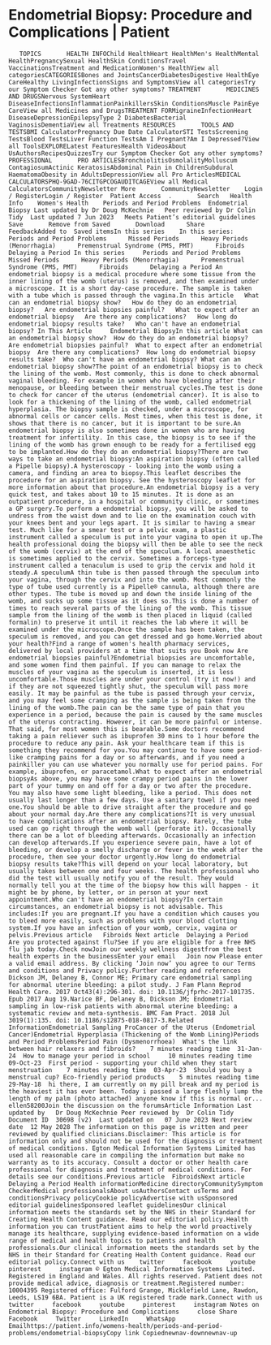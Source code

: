 # Endometrial Biopsy: Procedure and Complications | Patient

       TOPICS       HEALTH INFOChild HealthHeart HealthMen's HealthMental HealthPregnancySexual HealthSkin ConditionsTravel VaccinationsTreatment and MedicationWomen's HealthView all categoriesCATEGORIESBones and JointsCancerDiabetesDigestive HealthEye CareHealthy LivingInfectionsSigns and SymptomsView all categoriesTry our Symptom Checker Got any other symptoms? TREATMENT       MEDICINES AND DRUGSNervous SystemHeart DiseaseInfectionsInflammationPainkillersSkin ConditionsMuscle PainEye CareView all Medicines and DrugsTREATMENT FORMigraineInfectionHeart DiseaseDepressionEpilepsyType 2 DiabetesBacterial VaginosisDementiaView all Treatments RESOURCES       TOOLS AND TESTSBMI CalculatorPregnancy Due Date CalculatorSTI TestsScreening TestsBlood TestsLiver Function TestsAm I Pregnant?Am I Depressed?View all ToolsEXPLORELatest FeaturesHealth VideosAbout UsAuthorsRecipesQuizzesTry our Symptom Checker Got any other symptoms? PROFESSIONAL       PRO ARTICLESBronchiolitisOsmolalityMolluscum ContagiosumActinic KeratosisAbdominal Pain in ChildrenSubdural HaematomaObesity in AdultsDepressionView all Pro ArticlesMEDICAL CALCULATORSPHQ-9GAD-76CITGPCOGAUDITCAGEView all Medical CalculatorsCommunityNewsletter More       CommunityNewsletter    Login / RegisterLogin / Register  Patient Access  .       Search   Health Info    Women's Health    Periods and Period Problems  Endometrial Biopsy Last updated by Dr Doug McKechnie   Peer reviewed by Dr Colin Tidy  Last updated 7 Jun 2023   Meets Patient’s editorial guidelines            Save       Remove from Saved       Download      Share      FeedbackAdded to  Saved itemsIn this series    In this series:     Periods and Period Problems      Missed Periods      Heavy Periods (Menorrhagia)      Premenstrual Syndrome (PMS, PMT)      Fibroids      Delaying a Period In this series     Periods and Period Problems      Missed Periods      Heavy Periods (Menorrhagia)      Premenstrual Syndrome (PMS, PMT)      Fibroids      Delaying a Period An endometrial biopsy is a medical procedure where some tissue from the inner lining of the womb (uterus) is removed, and then examined under a microscope. It is a short day-case procedure. The sample is taken with a tube which is passed through the vagina.In this article   What can an endometrial biopsy show?   How do they do an endometrial biopsy?   Are endometrial biopsies painful?   What to expect after an endometrial biopsy   Are there any complications?   How long do endometrial biopsy results take?   Who can't have an endometrial biopsy? In This Article     Endometrial BiopsyIn this article What can an endometrial biopsy show?  How do they do an endometrial biopsy?  Are endometrial biopsies painful?  What to expect after an endometrial biopsy  Are there any complications?  How long do endometrial biopsy results take?  Who can't have an endometrial biopsy? What can an endometrial biopsy show?The point of an endometrial biopsy is to check the lining of the womb. Most commonly, this is done to check abnormal vaginal bleeding. For example in women who have bleeding after their menopause, or bleeding between their menstrual cycles.The test is done to check for cancer of the uterus (endometrial cancer). It is also to look for a thickening of the lining of the womb, called endometrial hyperplasia. The biopsy sample is checked, under a microscope, for abnormal cells or cancer cells. Most times, when this test is done, it shows that there is no cancer, but it is important to be sure.An endometrial biopsy is also sometimes done in women who are having treatment for infertility. In this case, the biopsy is to see if the lining of the womb has grown enough to be ready for a fertilised egg to be implanted.How do they do an endometrial biopsy?There are two ways to take an endometrial biopsy:An aspiration biopsy (often called a Pipelle biopsy).A hysteroscopy - looking into the womb using a camera, and finding an area to biopsy.This leaflet describes the procedure for an aspiration biopsy. See the hysteroscopy leaflet for more information about that procedure.An endometrial biopsy is a very quick test, and takes about 10 to 15 minutes. It is done as an outpatient procedure, in a hospital or community clinic, or sometimes a GP surgery.To perform a endometrial biopsy, you will be asked to undress from the waist down and to lie on the examination couch with your knees bent and your legs apart. It is similar to having a smear test. Much like for a smear test or a pelvic exam, a plastic instrument called a speculum is put into your vagina to open it up.The health professional doing the biopsy will then be able to see the neck of the womb (cervix) at the end of the speculum. A local anaesthetic is sometimes applied to the cervix. Sometimes a forceps-type instrument called a tenaculum is used to grip the cervix and hold it steady.A speculumA thin tube is then passed through the speculum into your vagina, through the cervix and into the womb. Most commonly the type of tube used currently is a Pipelle® cannula, although there are other types. The tube is moved up and down the inside lining of the womb, and sucks up some tissue as it does so.This is done a number of times to reach several parts of the lining of the womb. This tissue sample from the lining of the womb is then placed in liquid (called formalin) to preserve it until it reaches the lab where it will be examined under the microscope.Once the sample has been taken, the speculum is removed, and you can get dressed and go home.Worried about your health?Find a range of women's health pharmacy services, delivered by local providers at a time that suits you Book now Are endometrial biopsies painful?Endometrial biopsies are uncomfortable, and some women find them painful. If you can manage to relax the muscles of your vagina as the speculum is inserted, it is less uncomfortable.Those muscles are under your control (try it now!) and if they are not squeezed tightly shut, the speculum will pass more easily. It may be painful as the tube is passed through your cervix, and you may feel some cramping as the sample is being taken from the lining of the womb.The pain can be the same type of pain that you experience in a period, because the pain is caused by the same muscles of the uterus contracting. However, it can be more painful or intense. That said, for most women this is bearable.Some doctors recommend taking a pain reliever such as ibuprofen 30 mins to 1 hour before the procedure to reduce any pain. Ask your healthcare team if this is something they recommend for you.You may continue to have some period-like cramping pains for a day or so afterwards, and if you need a painkiller you can use whatever you normally use for period pains. For example, ibuprofen, or paracetamol.What to expect after an endometrial biopsyAs above, you may have some crampy period pains in the lower part of your tummy on and off for a day or two after the procedure. You may also have some light bleeding, like a period. This does not usually last longer than a few days. Use a sanitary towel if you need one.You should be able to drive straight after the procedure and go about your normal day.Are there any complications?It is very unusual to have complications after an endometrial biopsy. Rarely, the tube used can go right through the womb wall (perforate it). Occasionally there can be a lot of bleeding afterwards. Occasionally an infection can develop afterwards.If you experience severe pain, have a lot of bleeding, or develop a smelly discharge or fever in the week after the procedure, then see your doctor urgently.How long do endometrial biopsy results take?This will depend on your local laboratory, but usually takes between one and four weeks. The health professional who did the test will usually notify you of the result. They would normally tell you at the time of the biopsy how this will happen - it might be by phone, by letter, or in person at your next appointment.Who can't have an endometrial biopsy?In certain circumstances, an endometrial biopsy is not advisable. This includes:If you are pregnant.If you have a condition which causes you to bleed more easily, such as problems with your blood clotting system.If you have an infection of your womb, cervix, vagina or pelvis.Previous article   Fibroids Next article  Delaying a Period  Are you protected against flu?See if you are eligible for a free NHS flu jab today.Check nowJoin our weekly wellness digestfrom the best health experts in the businessEnter your email   Join now Please enter a valid email address. By clicking ‘Join now’ you agree to our Terms and conditions and Privacy policy.Further reading and references  Dickson JM, Delaney B, Connor ME; Primary care endometrial sampling for abnormal uterine bleeding: a pilot study. J Fam Plann Reprod Health Care. 2017 Oct43(4):296-301. doi: 10.1136/jfprhc-2017-101735. Epub 2017 Aug 19.Narice BF, Delaney B, Dickson JM; Endometrial sampling in low-risk patients with abnormal uterine bleeding: a systematic review and meta-synthesis. BMC Fam Pract. 2018 Jul 3019(1):135. doi: 10.1186/s12875-018-0817-3.Related InformationEndometrial Sampling ProCancer of the Uterus (Endometrial Cancer)Endometrial Hyperplasia (Thickening of the Womb Lining)Periods and Period ProblemsPeriod Pain (Dysmenorrhoea)  What's the link between hair relaxers and fibroids?    7 minutes reading time  31-Jan-24  How to manage your period in school     10 minutes reading time  09-Oct-23  First period - supporting your child when they start menstruation    7 minutes reading time  03-Apr-23  Should you buy a menstrual cup? Eco-friendly period products    5 minutes reading time  29-May-18  hi there, I am currently on my pill break and my period is the heaviest it has ever been. Today i passed a large fleshly lump the length of my palm (photo attached) anyone know if this is normal or...   ellen58200Join the discussion on the forumsArticle Information Last updated by   Dr Doug McKechnie Peer reviewed by  Dr Colin Tidy Document ID  30698 (v2)  Last updated on   07 June 2023 Next review date  12 May 2028 The information on this page is written and peer reviewed by qualified clinicians.Disclaimer: This article is for information only and should not be used for the diagnosis or treatment of medical conditions. Egton Medical Information Systems Limited has used all reasonable care in compiling the information but make no warranty as to its accuracy. Consult a doctor or other health care professional for diagnosis and treatment of medical conditions. For details see our conditions.Previous article  FibroidsNext article Delaying a Period Health informationMedicine directoryCommunitySymptom CheckerMedical professionalsAbout usAuthorsContact usTerms and conditionsPrivacy policyCookie policyAdvertise with usSponsored editorial guidelinesSponsored leaflet guidelinesOur clinical information meets the standards set by the NHS in their Standard for Creating Health Content guidance. Read our editorial policy.Health information you can trustPatient aims to help the world proactively manage its healthcare, supplying evidence-based information on a wide range of medical and health topics to patients and health professionals.Our clinical information meets the standards set by the NHS in their Standard for Creating Health Content guidance. Read our editorial policy.Connect with us    twitter     facebook     youtube     pinterest     instagram © Egton Medical Information Systems Limited. Registered in England and Wales. All rights reserved. Patient does not provide medical advice, diagnosis or treatment.Registered number: 10004395 Registered office: Fulford Grange, Micklefield Lane, Rawdon, Leeds, LS19 6BA. Patient is a UK registered trade mark.Connect with us    twitter     facebook     youtube     pinterest     instagram Notes on Endometrial Biopsy: Procedure and Complications     close Share          Facebook     Twitter     LinkedIn     WhatsApp     Emailhttps://patient.info/womens-health/periods-and-period-problems/endometrial-biopsyCopy link Copiednewnav-downnewnav-up



